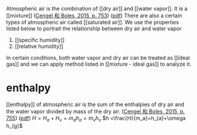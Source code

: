 Atmospheric air is the combination of [[dry air]] and [[water vapor]]. It is a [[mixture]] ([Çengel 和 Boles, 2015, p. 753](zotero://select/library/items/FCMSUVW2)) ([pdf](zotero://open-pdf/library/items/DFP6L6PZ?page=753&annotation=X53VFELN)) There are also a certain types of atmospheric air called [[saturated air]]. We use the properties listed below to portrait the relationship between dry air and water vapor 
1. [[specific humidity]]
2. [[relative humidity]] 

In certain conditions, both water vapor and dry air can be treated as [[ideal gas]] and we can apply method listed in [[mixture - ideal gas]] to analyze it. 


# enthalpy 
[[enthalpy]]  of atmospheric air is the sum of the enthalpies of dry air and the water vapor divided by mass of the dry air. ([Çengel 和 Boles, 2015, p. 755](zotero://select/library/items/FCMSUVW2)) ([pdf](zotero://open-pdf/library/items/DFP6L6PZ?page=755&annotation=ZVQJHXPK))
$H = H_{a}+H_{v}=m_{a}h_{a}=m_{v}h_{v}$ 
$h =\frac{H}{m_a}=h_{a}+\omega h_{g}$  